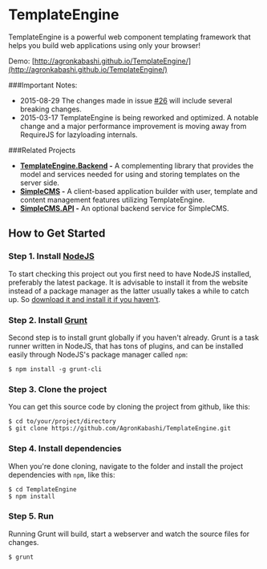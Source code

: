 # TemplateEngine

TemplateEngine is a powerful web component templating framework that helps you build web applications using only your browser! 

Demo: [http://agronkabashi.github.io/TemplateEngine/](http://agronkabashi.github.io/TemplateEngine/)

###Important Notes: 
  - 2015-08-29 The changes made in issue [#26](https://github.com/AgronKabashi/TemplateEngine/issues/26) will include several breaking changes.
  - 2015-03-17 TemplateEngine is being reworked and optimized. A notable change and a major performance improvement is moving away from RequireJS for lazyloading internals.

###Related Projects
- __[TemplateEngine.Backend](https://github.com/AgronKabashi/TemplateEngine.Backend) -__ A complementing library that provides the model and services  needed for using and storing templates on the server side.  
- __[SimpleCMS](https://github.com/AgronKabashi/SimpleCMS) -__ A client-based application builder with user, template and content management features utilizing TemplateEngine.  
- __[SimpleCMS.API](https://github.com/AgronKabashi/SimpleCMS.API) -__ An optional backend service for SimpleCMS.   

## How to Get Started

### Step 1. Install [NodeJS](http://nodejs.org/)   

To start checking this project out you first need to have NodeJS installed, preferably the latest package. It is advisable to install it from the website instead of a package manager as the latter usually takes a while to catch up. So [download it and install it if you haven't](http://nodejs.org/).

### Step 2. Install [Grunt](http://gruntjs.com/)

Second step is to install grunt globally if you haven't already. Grunt is a task runner written in NodeJS, that has tons of plugins, and can be installed easily through NodeJS's package manager called `npm`:

    $ npm install -g grunt-cli
 
### Step 3. Clone the project

You can get this source code by cloning the project from github, like this:

    $ cd to/your/project/directory
    $ git clone https://github.com/AgronKabashi/TemplateEngine.git

### Step 4. Install dependencies

When you're done cloning, navigate to the folder and install the project dependencies with `npm`, like this:

    $ cd TemplateEngine
    $ npm install

### Step 5. Run

Running Grunt will build, start a webserver and watch the source files for changes.

    $ grunt
